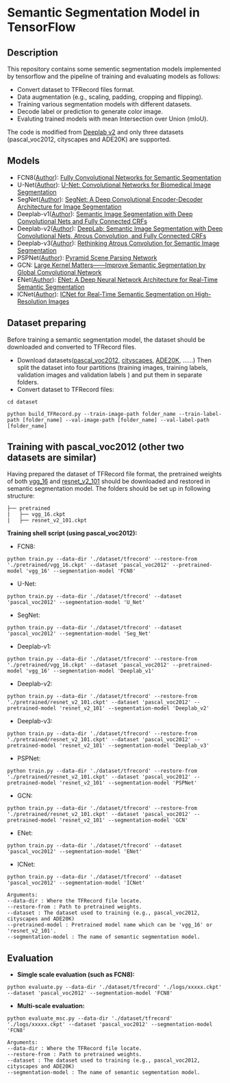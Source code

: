# Semantic Segmentation Model in TensorFlow

## Description
This repository contains some sementic segmentation models implemented by tensorflow and the pipeline of training and evaluating models as follows:
- Convert dataset to TFRecord files format.
- Data augmentation (e.g., scaling, padding, cropping and flipping).
- Training various segmentation models with different datasets.
- Decode label or prediction to generate color image. 
- Evaluting trained models with mean Intersection over Union (mIoU).

The code is modified from [Deeplab v2](https://github.com/DrSleep/tensorflow-deeplab-resnet) and only three datasets (pascal_voc2012, cityscapes and ADE20K) are supported.

## Models
- FCN8([Author](https://github.com/shelhamer/fcn.berkeleyvision.org)): [Fully Convolutional Networks for Semantic Segmentation](https://arxiv.org/abs/1411.4038)
- U-Net([Author](https://lmb.informatik.uni-freiburg.de/people/ronneber/u-net)): [U-Net: Convolutional Networks for Biomedical Image Segmentation](https://arxiv.org/abs/1505.04597)
- SegNet([Author](https://github.com/alexgkendall/SegNet-Tutorial)): [SegNet: A Deep Convolutional Encoder-Decoder Architecture for Image Segmentation](https://arxiv.org/abs/1511.00561)
- Deeplab-v1([Author](http://liangchiehchen.com/projects/DeepLab-LargeFOV.html)): [Semantic Image Segmentation with Deep Convolutional Nets and Fully Connected CRFs](https://arxiv.org/abs/1412.7062)
- Deeplab-v2([Author](http://liangchiehchen.com/projects/DeepLabv2_resnet.html)): [DeepLab: Semantic Image Segmentation with Deep Convolutional Nets, Atrous Convolution, and Fully Connected CRFs](https://arxiv.org/abs/1606.00915)
- Deeplab-v3([Author](https://github.com/sthalles/deeplab_v3)): [Rethinking Atrous Convolution for Semantic Image Segmentation](https://arxiv.org/abs/1706.05587)
- PSPNet([Author](https://github.com/hszhao/PSPNet)): [Pyramid Scene Parsing Network](https://arxiv.org/abs/1612.01105)
- GCN: [Large Kernel Matters——Improve Semantic Segmentation by Global Convolutional Network](https://arxiv.org/abs/1703.02719)
- ENet([Author](https://github.com/TimoSaemann/ENet)): [ENet: A Deep Neural Network Architecture for Real-Time Semantic Segmentation](https://arxiv.org/abs/1606.02147)
- ICNet([Author](https://github.com/hszhao/ICNet)): [ICNet for Real-Time Semantic Segmentation on High-Resolution Images](https://arxiv.org/abs/1704.08545)

## Dataset preparing
Before training a semantic segmentation model, the dataset should be downloaded and converted to TFRecord files. 
- Download datasets([pascal_voc2012](http://host.robots.ox.ac.uk/pascal/VOC/voc2012/index.html), [cityscapes](https://www.cityscapes-dataset.com/dataset-overview/#features), [ADE20K](http://groups.csail.mit.edu/vision/datasets/ADE20K/), ......)
Then split the dataset into four partitions (training images, training labels, validation images and validation labels ) and put them in separate folders.
- Convert dataset to TFRecord files:
```
cd dataset

python build_TFRecord.py --train-image-path folder_name --train-label-path [folder_name] --val-image-path [folder_name] --val-label-path [folder_name]
```

## Training with pascal_voc2012 (other two datasets are similar)
Having prepared the dataset of TFRecord file format, the pretrained weights of both [vgg_16](https://github.com/tensorflow/models/tree/master/research/slim) and [resnet_v2_101](https://github.com/tensorflow/models/tree/master/research/slim) should be downloaded and restored in semantic segmentation model. The folders should be set up in following structure:

    ├── pretrained                   
    |   ├── vgg_16.ckpt
    |   ├── resnet_v2_101.ckpt

**Training shell script (using pascal_voc2012):**
- FCN8: 

```python train.py --data-dir './dataset/tfrecord' --restore-from './pretrained/vgg_16.ckpt' --dataset 'pascal_voc2012' --pretrained-model 'vgg_16' --segmentation-model 'FCN8'```

- U-Net: 

```python train.py --data-dir './dataset/tfrecord' --dataset 'pascal_voc2012' --segmentation-model 'U_Net'```

- SegNet: 

```python train.py --data-dir './dataset/tfrecord' --dataset 'pascal_voc2012' --segmentation-model 'Seg_Net'```

- Deeplab-v1: 

```python train.py --data-dir './dataset/tfrecord' --restore-from './pretrained/vgg_16.ckpt' --dataset 'pascal_voc2012' --pretrained-model 'vgg_16' --segmentation-model 'Deeplab_v1'```

- Deeplab-v2: 

```python train.py --data-dir './dataset/tfrecord' --restore-from './pretrained/resnet_v2_101.ckpt' --dataset 'pascal_voc2012' --pretrained-model 'resnet_v2_101' --segmentation-model 'Deeplab_v2'```

- Deeplab-v3:

```python train.py --data-dir './dataset/tfrecord' --restore-from './pretrained/resnet_v2_101.ckpt' --dataset 'pascal_voc2012' --pretrained-model 'resnet_v2_101' --segmentation-model 'Deeplab_v3'```

- PSPNet: 

```python train.py --data-dir './dataset/tfrecord' --restore-from './pretrained/resnet_v2_101.ckpt' --dataset 'pascal_voc2012' --pretrained-model 'resnet_v2_101' --segmentation-model 'PSPNet'```

- GCN: 

```python train.py --data-dir './dataset/tfrecord' --restore-from './pretrained/resnet_v2_101.ckpt' --dataset 'pascal_voc2012' --pretrained-model 'resnet_v2_101' --segmentation-model 'GCN'```

- ENet: 

```python train.py --data-dir './dataset/tfrecord' --dataset 'pascal_voc2012' --segmentation-model 'ENet'```

- ICNet: 

```python train.py --data-dir './dataset/tfrecord' --dataset 'pascal_voc2012' --segmentation-model 'ICNet'```

```
Arguments:
--data-dir : Where the TFRecord file locate.
--restore-from : Path to pretrained weights.
--dataset : The dataset used to training (e.g., pascal_voc2012, cityscapes and ADE20K)
--pretrained-model : Pretrained model name which can be 'vgg_16' or 'resnet_v2_101'.
--segmentation-model : The name of semantic segmentation model.

```

## Evaluation
- **Simgle scale evaluation (such as FCN8):**

```
python evaluate.py --data-dir './dataset/tfrecord' './logs/xxxxx.ckpt' --dataset 'pascal_voc2012' --segmentation-model 'FCN8'
```

- **Multi-scale evaluation:**

```
python evaluate_msc.py --data-dir './dataset/tfrecord' './logs/xxxxx.ckpt' --dataset 'pascal_voc2012' --segmentation-model 'FCN8'
```

```
Arguments:
--data-dir : Where the TFRecord file locate.
--restore-from : Path to pretrained weights.
--dataset : The dataset used to training (e.g., pascal_voc2012, cityscapes and ADE20K)
--segmentation-model : The name of semantic segmentation model.

```



